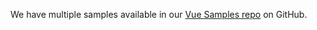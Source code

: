We have multiple samples available in our [Vue Samples repo](https://github.com/okta/samples-js-vue) on GitHub.
